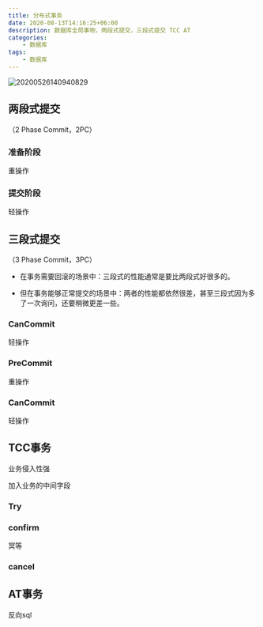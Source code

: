 ```yaml
---
title: 分布式事务
date: 2020-08-13T14:16:25+06:00
description: 数据库全局事物，两段式提交，三段式提交 TCC AT
categories:                                 
    - 数据库
tags:
    - 数据库
---
```


![20200526140940829](https://gitee.com/fengzhenbing/picgo/raw/master/20200526140940829.png)

## 两段式提交

（2 Phase Commit，2PC）

### **准备阶段**

重操作

### **提交阶段**

轻操作

## 三段式提交

（3 Phase Commit，3PC）

* 在事务需要回滚的场景中：三段式的性能通常是要比两段式好很多的。

* 但在事务能够正常提交的场景中：两者的性能都依然很差，甚至三段式因为多了一次询问，还要稍微更差一些。



### **CanCommit**

轻操作

### **PreCommit**

重操作

### **CanCommit**

轻操作





## TCC事务

业务侵入性强

加入业务的中间字段

### Try 

###  confirm

冥等

###  cancel







## AT事务

反向sql